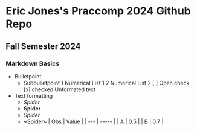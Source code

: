 # Eric Jones's Praccomp 2024 Github Repo
## Fall Semester 2024
### Markdown Basics
- Bulletpoint
	- Subbulletpoint
1 Numerical List 1
2 Numerical List 2
[ ] Open check
[x] checked
Unformated text
- Text formatting
	- _Spider_
	- __Spider__
	- _*Spider*_
	- ~Spider~
| Obs | Value |
| --- | ----- |
|  A  |  0.5  |
|  B  |  0.7  |
